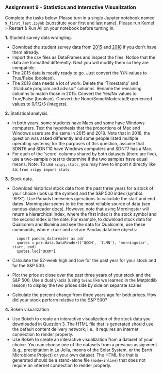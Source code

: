 ### Assignment 9 - Statistics and Interactive Visualization

Complete the tasks below. Please turn in a single Jupyter notebook named `9_first_last.ipynb` (substitute your first and last name). Please run Kernel > Restart & Run All on your notebook before turning in.

**1.** Student survey data wrangling.

* Download the student survey data from [2015](https://raw.githubusercontent.com/cuttlefishh/python-for-data-analysis/master/data/survey_scores_2015_T.csv) and [2018](https://raw.githubusercontent.com/cuttlefishh/python-for-data-analysis/master/data/survey_scores_2018.csv) if you don't have them already.
* Import the csv files as DataFrames and inspect the files. Notice that the data are formatted differently. Next you will modify them so they are compatible.
* The 2015 data is mostly ready to go. Just convert the Y/N values to True/False (boolean).
* The 2018 data needs a lot of work. Delete the 'Timestamp' and 'Graduate program and advisor' columns. Rename the remaining columns to match those in 2015. Convert the Yes/No values to True/False (boolean). Convert the None/Some/Moderate/Experienced values to 0/1/2/3 (integers). 

**2.** Statistical analysis.

* In both years, some students have Macs and some have Windows computers. Test the hypothesis that the proportions of Mac and Windows users are the same in 2015 and 2018. Note that in 2018, the question was asked differently and some people listed multiple operating systems; for the purposes of this question, assume that SDNT6 and SDNT10 have Windows computers and SDNT7 has a Mac.
* For each of the 'score' columns shared by both datasets (there are five), use a two-sample *t*-test to determine if the two samples have equal means. Note: To use `scipy.stats`, you may have to import it directly like so: `from scipy import stats`.

**3.** Stock data.

* Download historical stock data from the past three years for a stock of your choice (look up the symbol) and the S&P 500 index (symbol: 'SPX'). Use Panads timeseries operations to calculate the start and end dates. Morningstar seems to be the most reliable source of data (see pandas-datareader [docs](https://pydata.github.io/pandas-datareader/stable/remote_data.html)). However, note that using Morningstar will return a hierarchical index, where the first index is the stock symbol and the second index is the date. For example, to download stock data for Qualcomm and Illumina and see the data for Qualcomm, use these commands, where `start` and `end` are Pandas datatime objects: 

        import pandas_datareader as pdr
        quotes = pdr.data.DataReader(['QCOM', 'ILMN'], 'morningstar', start, end)
        quotes.loc['QCOM']

* Calculate the 52-week high and low for the past year for your stock and for the S&P 500.
* Plot the price at close over the past three years of your stock and the S&P 500. Use a dual y-axis (using `twinx` like we learned in the Matplotlib lesson) to display the two prices side by side on separate scales.
* Calculate the percent change from three years ago for both prices. How did your stock perform relative to the S&P 500?

**4.** Bokeh visualization

* Use Bokeh to create an interactive visualization of the stock data you downloaded in Question 3. The HTML file that is generated should use the default content delivery network; i.e., it requires an internet connection to render properly.
* Use Bokeh to create an interactive visualization from a dataset of your choice. You can choose one of the datasets from a previous assignment (e.g., precipitation in La Jolla, moons of the Solar System, or the Earth Microbiome Project) or your own dataset. The HTML file that is generated should be a stand-alone file (`mode=inline`) that does not require an internet connection to render properly.
